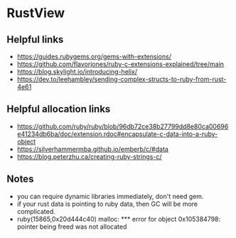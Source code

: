 # RustView

## Helpful links
- https://guides.rubygems.org/gems-with-extensions/
- https://github.com/flavorjones/ruby-c-extensions-explained/tree/main
- https://blog.skylight.io/introducing-helix/
- https://dev.to/leehambley/sending-complex-structs-to-ruby-from-rust-4e61

## Helpful allocation links
-  https://github.com/ruby/ruby/blob/96db72ce38b27799dd8e80ca00696e41234db6ba/doc/extension.rdoc#encapsulate-c-data-into-a-ruby-object
- https://silverhammermba.github.io/emberb/c/#data
- https://blog.peterzhu.ca/creating-ruby-strings-c/


## Notes
- you can require dynamic libraries immediately, don't need gem.
- if your rust data is pointing to ruby data, then GC will be more complicated.
- ruby(15865,0x20d444c40) malloc: *** error for object 0x105384798: pointer being freed was not allocated
